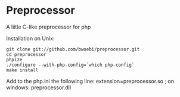 Preprocessor
============

A liitle C-like preprocessor for php

Installation on Unix:
```shell
git clone git://github.com/bwoebi/preprocessor.git
cd preprocessor
phpize
./configure --with-php-config=`which php-config`
make install
```
Add to the php.ini the following line:
	extension=preprocessor.so ; on windows: preprocessor.dll

